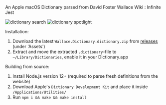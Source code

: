 An Apple macOS Dictionary parsed from David Foster Wallace Wiki : Infinite Jest

![dictionary search](https://github.com/taxnuke/wallace-apple-dictionary/blob/master/ReadmeResources/screen_1.jpg)
![dictionary spotlight](https://github.com/taxnuke/wallace-apple-dictionary/blob/master/ReadmeResources/screen_2.jpg)

Installation:
1. Download the latest `Wallace.Dictionary.dictionary.zip` from [releases](https://github.com/taxnuke/wallace-apple-dictionary/releases) (under 'Assets')
2. Extract and move the extracted `.dictionary`-file to `~/Library/Dictionaries`, enable it in your Dictionary.app

Building from source:
1. Install Node.js version 12+ (required to parse fresh definitions from the website)
2. Download Apple's `Dictionary Development Kit` and place it inside `/Applications/Utilities/`
3. Run `npm i && make && make install`
